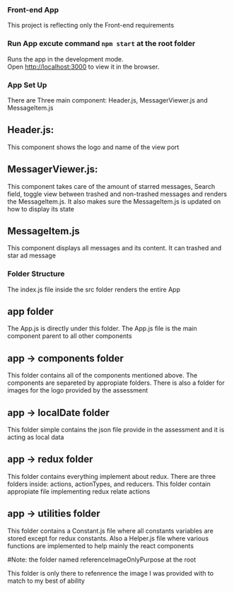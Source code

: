 ### Front-end App

This project is reflecting only the Front-end requirements 

### Run App excute command `npm start` at the root folder

Runs the app in the development mode.<br>
Open [http://localhost:3000](http://localhost:3000) to view it in the browser.

### App Set Up

There are Three main component: Header.js, MessagerViewer.js and MessageItem.js

## Header.js: 

This component shows the logo and name of the view port
## MessagerViewer.js:

This component takes care of the amount of starred messages, Search field, toggle view between trashed and non-trashed messages and renders the MessageItem.js. It also makes sure the MessageItem.js is updated on how to display its state
## MessageItem.js

This component displays all messages and its content. It can trashed and star ad message

### Folder Structure

The index.js file inside the src folder renders the entire App

## app folder

The App.js is directly under this folder. The App.js file is the main component parent to all other components

## app -> components folder

This folder contains all of the components mentioned above. The components are separeted by appropiate folders. There is also a folder for images for the logo provided by the assessment

## app -> localDate folder

This folder simple contains the json file provide in the assessment and it is acting as local data

## app -> redux folder

This folder contains everything implement about redux. There are three folders inside: actions, actionTypes, and reducers. This folder contain appropiate file implementing redux relate actions

## app -> utilities folder

This folder contains a Constant.js file where all constants variables are stored except for redux constants. Also a Helper.js file where various functions are implemented to help mainly the react components

#Note: the folder named referenceImageOnlyPurpose at the root

This folder is only there to refenrence the image I was provided with to match to my best of ability